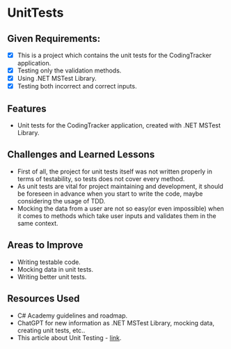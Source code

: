 ﻿# UnitTests

## Given Requirements:

- [x] This is a project which contains the unit tests for the CodingTracker application.
- [x] Testing only the validation methods.
- [x] Using .NET MSTest Library.
- [x] Testing both incorrect and correct inputs.

## Features

- Unit tests for the CodingTracker application, created with .NET MSTest Library.

## Challenges and Learned Lessons

- First of all, the project for unit tests itself was not written properly in terms of testability, so tests does not cover every method.
- As unit tests are vital for project maintaining and development, it should be foreseen in advance when you start to write the code, maybe considering the usage of TDD.
- Mocking the data from a user are not so easy(or even impossible) when it comes to methods which take user inputs and validates them in the same context.

## Areas to Improve

- Writing testable code.
- Mocking data in unit tests.
- Writing better unit tests.

## Resources Used

- C# Academy guidelines and roadmap.
- ChatGPT for new information as .NET MSTest Library, mocking data, creating unit tests, etc..
- This article about Unit Testing - [link](https://www.accelq.com/blog/unit-testing/).
